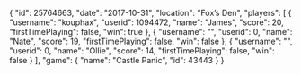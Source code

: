 {
  "id": 25764663,
  "date": "2017-10-31",
  "location": "Fox’s Den",
  "players": [
    {
      "username": "kouphax",
      "userid": 1094472,
      "name": "James",
      "score": 20,
      "firstTimePlaying": false,
      "win": true
    },
    {
      "username": "",
      "userid": 0,
      "name": "Nate",
      "score": 19,
      "firstTimePlaying": false,
      "win": false
    },
    {
      "username": "",
      "userid": 0,
      "name": "Ollie",
      "score": 14,
      "firstTimePlaying": false,
      "win": false
    }
  ],
  "game": {
    "name": "Castle Panic",
    "id": 43443
  }
}
